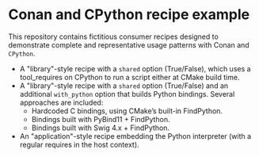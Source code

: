 # Conan and CPython recipe example

This repository contains fictitious consumer recipes designed to demonstrate complete and representative usage patterns with Conan and `CPython`.

* A "library"-style recipe with a `shared` option (True/False), which uses a tool_requires on CPython to run a script either at CMake build time.
* A "library"-style recipe with a `shared` option (True/False) and an additional `with_python` option that builds Python bindings.
  Several approaches are included:
  * Hardcoded C bindings, using CMake’s built-in FindPython.
  * Bindings built with PyBind11 + FindPython.
  * Bindings built with Swig 4.x + FindPython.
* An "application"-style recipe embedding the Python interpreter (with a regular requires in the host context).
